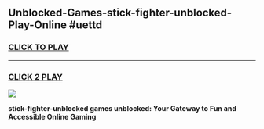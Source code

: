 
## Unblocked-Games-stick-fighter-unblocked-Play-Online #uettd
<h3>
<a href="https://news.freeplayer.one?title=stick-fighter-unblocked&ref=3">CLICK TO PLAY</a></h3>
<hr>

<h3>
<a href="https://news.freeplayer.one?title=stick-fighter-unblocked&ref=3">CLICK 2 PLAY</a>
  
</h3>

<a href="https://news.freeplayer.one?title=stick-fighter-unblocked&ref=3"><img src="https://clearcache.store/games.png"></a>


**stick-fighter-unblocked games unblocked: Your Gateway to Fun and Accessible Online Gaming**
